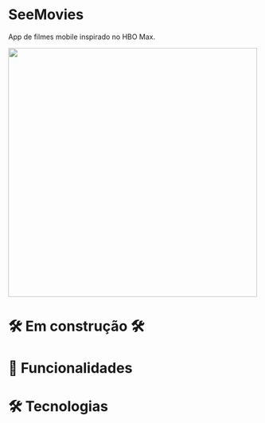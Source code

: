 # SeeMovies
App de filmes mobile inspirado no HBO Max.

<a href="#" target="_blank">
  <img style="height: 500px" src="https://user-images.githubusercontent.com/103120313/217963799-cb2e4f42-f26d-4bf8-baef-5fac996a757e.png"></img>
</a>


# 🛠️ Em construção 🛠️

# 📲 Funcionalidades

# 🛠️ Tecnologias



